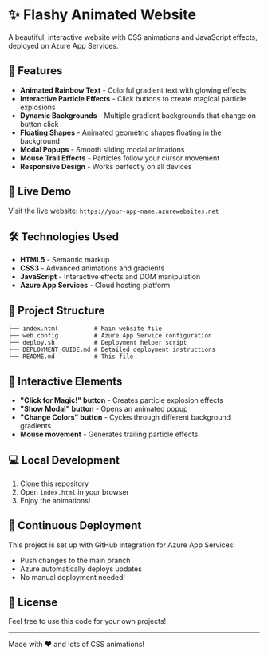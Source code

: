 # ✨ Flashy Animated Website

A beautiful, interactive website with CSS animations and JavaScript effects, deployed on Azure App Services.

## 🌟 Features

- **Animated Rainbow Text** - Colorful gradient text with glowing effects
- **Interactive Particle Effects** - Click buttons to create magical particle explosions
- **Dynamic Backgrounds** - Multiple gradient backgrounds that change on button click
- **Floating Shapes** - Animated geometric shapes floating in the background
- **Modal Popups** - Smooth sliding modal animations
- **Mouse Trail Effects** - Particles follow your cursor movement
- **Responsive Design** - Works perfectly on all devices

## 🚀 Live Demo

Visit the live website: `https://your-app-name.azurewebsites.net`

## 🛠️ Technologies Used

- **HTML5** - Semantic markup
- **CSS3** - Advanced animations and gradients
- **JavaScript** - Interactive effects and DOM manipulation
- **Azure App Services** - Cloud hosting platform

## 📁 Project Structure

```
├── index.html          # Main website file
├── web.config          # Azure App Service configuration
├── deploy.sh           # Deployment helper script
├── DEPLOYMENT_GUIDE.md # Detailed deployment instructions
└── README.md           # This file
```

## 🎯 Interactive Elements

- **"Click for Magic!" button** - Creates particle explosion effects
- **"Show Modal" button** - Opens an animated popup
- **"Change Colors" button** - Cycles through different background gradients
- **Mouse movement** - Generates trailing particle effects

## 💻 Local Development

1. Clone this repository
2. Open `index.html` in your browser
3. Enjoy the animations!

## 🔄 Continuous Deployment

This project is set up with GitHub integration for Azure App Services:
- Push changes to the main branch
- Azure automatically deploys updates
- No manual deployment needed!

## 📝 License

Feel free to use this code for your own projects!

---

Made with ❤️ and lots of CSS animations!
